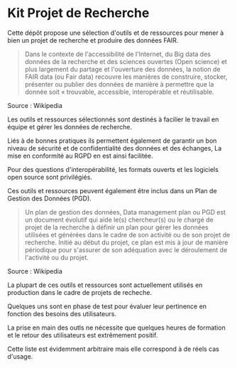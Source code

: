 # Kit Projet de Recherche
Cette dépôt propose une sélection d'outils et de ressources pour mener à bien un projet de recherche et produire des données FAIR. 

>Dans le contexte de l'accessibilité de l'Internet, du Big data des données de la recherche et des sciences ouvertes (Open science) et plus largement du partage et l'ouverture des données, la notion de FAIR data (ou Fair data) recouvre les manières de construire, stocker, présenter ou publier des données de manière à permettre que la donnée soit « trouvable, accessible, interopérable et réutilisable. 
>
Source : Wikipedia

Les outils et ressources sélectionnés sont destinés à facilier le travail en équipe et  gérer les données de recherche.

Liés à de bonnes pratiques ils permettent également  de garantir un bon niveau de sécurité et de confidentialité des données et des échanges, La mise en conformité au RGPD en est ainsi facilitée.

Pour des questions d'interopérabilité, les formats ouverts et les logiciels open source sont privilégiés.

Ces outils et ressources peuvent également être inclus dans un Plan de Gestion des Données (PGD).

>Un plan de gestion des données, Data management plan ou PGD est un document évolutif qui aide le(s) chercheur(s) ou le chargé de projet de la recherche à définir un plan pour gérer les données utilisées et générées dans le cadre de son activité ou de son projet de recherche. Initié au début du projet, ce plan est mis à jour de manière périodique pour s'assurer de son adéquation avec le déroulement de l'activité ou du projet.
>
Source : Wikipedia

La plupart de ces outils et ressources sont actuellement utilisés en production dans le cadre de projets de recheche.

Quelques uns sont en phase de test pour évaluer leur pertinence en fonction des besoins des utilisateurs.

La prise en main des outls ne nécessite que quelques heures de formation et le retour des utilisateurs est extrêmement positif.

Cette liste est évidemment arbitraire mais elle correspond à de réels cas d'usage.
